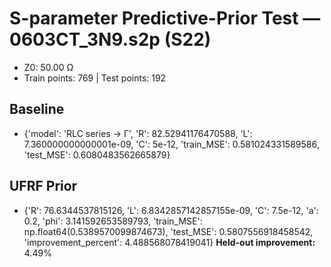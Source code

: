 # S-parameter Predictive-Prior Test — 0603CT_3N9.s2p (S22)
- Z0: 50.00 Ω
- Train points: 769  |  Test points: 192

## Baseline
- {'model': 'RLC series -> Γ', 'R': 82.52941176470588, 'L': 7.360000000000001e-09, 'C': 5e-12, 'train_MSE': 0.581024331589586, 'test_MSE': 0.6080483562665879}

## UFRF Prior
- {'R': 76.6344537815126, 'L': 6.8342857142857155e-09, 'C': 7.5e-12, 'a': 0.2, 'phi': 3.141592653589793, 'train_MSE': np.float64(0.5389570099874673), 'test_MSE': 0.5807556918458542, 'improvement_percent': 4.488568078419041}
**Held-out improvement:** 4.49%